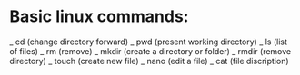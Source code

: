 # Basic linux commands:
_ cd (change directory forward)
_ pwd (present working directory)
_ ls (list of files)
_ rm (remove)
_ mkdir (create a directory or folder)
_ rmdir (remove directory)
_ touch (create new file)
_ nano (edit a file)
_ cat (file discription)
